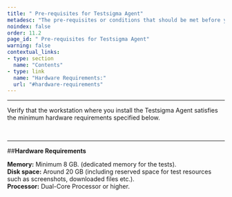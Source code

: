 ```yaml
---
title: " Pre-requisites for Testsigma Agent"
metadesc: "The pre-requisites or conditions that should be met before you can successfully install and execute Testsigma agent."
noindex: false
order: 11.2
page_id: " Pre-requisites for Testsigma Agent"
warning: false
contextual_links:
- type: section
  name: "Contents"
- type: link
  name: "Hardware Requirements:"
  url: "#hardware-requirements"
---
```


---

Verify that the workstation where you install the Testsigma Agent satisfies the minimum hardware requirements specified below.

<br>

---
##**Hardware Requirements** 

   **Memory:** Minimum 8 GB. (dedicated      memory for the tests).<br>
   **Disk space:** Around 20 GB (including reserved space for test resources such as screenshots, downloaded files etc.).<br>
   **Processor:** Dual-Core Processor or higher.
